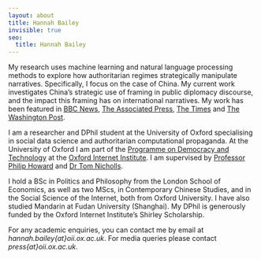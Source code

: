 ```yaml
---
layout: about
title: Hannah Bailey
invisible: true
seo:
  title: Hannah Bailey
---
```


My research uses machine learning and natural language processing methods to explore how authoritarian regimes strategically manipulate narratives. Specifically, I focus on the case of China. My current work investigates China’s strategic use of framing in public diplomacy discourse, and the impact this framing has on international narratives. My work has been featured in [BBC News](https://www.bbc.co.uk/news/world-asia-china-55666153), [The Associated Press](https://apnews.com/article/asia-pacific-china-europe-middle-east-government-and-politics-62b13895aa6665ae4d887dcc8d196dfc?utm_campaign=SocialFlow&ut), [The Times](https://www.thetimes.co.uk/article/china-state-tv-channel-cgtn-enlists-uk-student-influencers-dw9v5sbnc) and [The Washington Post](https://www.washingtonpost.com/politics/army-of-fake-fans-online-boosts-chinas-global-messaging/2021/05/11/e92a9c06-b20e-11eb-bc96-fdf55de43bef_story.html).

I am a researcher and DPhil student at the University of Oxford specialising in social data science and authoritarian computational propaganda. At the University of Oxford I am part of the [Programme on Democracy and Technology](https://demtech.oii.ox.ac.uk/) at the [Oxford Internet Institute](https://www.oii.ox.ac.uk/). I am supervised by [Professor Philip Howard](https://www.oii.ox.ac.uk/people/philip-howard/) and [Dr Tom Nicholls](https://www.liverpool.ac.uk/communication-and-media/staff/tom-nicholls/). 

I hold a BSc in Politics and Philosophy from the London School of Economics, as well as two MScs, in Contemporary Chinese Studies, and in the Social Science of the Internet, both from Oxford University. I have also studied Mandarin at Fudan University (Shanghai). My DPhil is generously funded by the Oxford Internet Institute’s Shirley Scholarship.

For any academic enquiries, you can contact me by email at *hannah.bailey{at}oii.ox.ac.uk*. For media queries please contact *press{at}oii.ox.ac.uk*.



